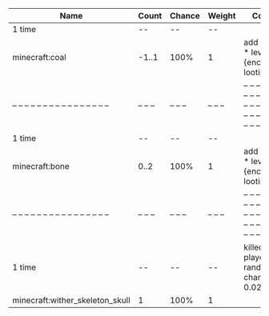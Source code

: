 | Name                            | Count | Chance | Weight | Comment                                                                                 |
| ------------------------------- | ----- | ------ | ------ | --------------------------------------------------------------------------------------- |
| 1 time                          |    -- |     -- |     -- |                                                                                         |
| minecraft:coal                  | -1..1 |   100% |      1 | add drop: 0..1 * level {enchantment: looting}                                           |
| – – – – – – – – – – – – – – – – | – – – | – – –  | – – –  | – – – – – – – – – – – – – – – – – – – – – – – – – – – – – – – – – – – – – – – – – – – – |
| 1 time                          |    -- |     -- |     -- |                                                                                         |
| minecraft:bone                  |  0..2 |   100% |      1 | add drop: 0..1 * level {enchantment: looting}                                           |
| – – – – – – – – – – – – – – – – | – – – | – – –  | – – –  | – – – – – – – – – – – – – – – – – – – – – – – – – – – – – – – – – – – – – – – – – – – – |
| 1 time                          |    -- |     -- |     -- | killed by player, random chance 0.025%|{enchantment: looting}: 0.035% + 0.01%*(level-1) |
| minecraft:wither_skeleton_skull |     1 |   100% |      1 |                                                                                         |